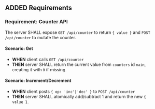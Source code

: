## ADDED Requirements

### Requirement: Counter API
The server SHALL expose `GET /api/counter` to return `{ value }` and `POST /api/counter` to mutate the counter.

#### Scenario: Get
- **WHEN** client calls `GET /api/counter`
- **THEN** server SHALL return the current value from `counters` id `main`, creating it with `0` if missing.

#### Scenario: Increment/Decrement
- **WHEN** client posts `{ op: 'inc'|'dec' }` to `POST /api/counter`
- **THEN** server SHALL atomically add/subtract 1 and return the new `{ value }`.

